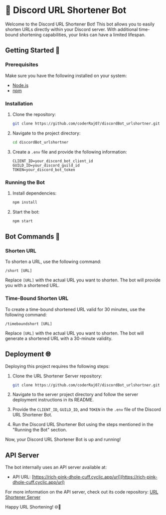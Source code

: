 # 🤖 Discord URL Shortener Bot

Welcome to the Discord URL Shortener Bot! This bot allows you to easily shorten URLs directly within your Discord server. With additional time-bound shortening capabilities, your links can have a limited lifespan.

## Getting Started 🚀

### Prerequisites

Make sure you have the following installed on your system:

- [Node.js](https://nodejs.org/)
- [npm](https://www.npmjs.com/)

### Installation

1. Clone the repository:

    ```bash
    git clone https://github.com/coderRaj07/discordBot_urlshortner.git
    ```

2. Navigate to the project directory:

    ```bash
    cd discordBot_urlshortner
    ```

3. Create a `.env` file and provide the following information:

    ```env
    CLIENT_ID=your_discord_bot_client_id
    GUILD_ID=your_discord_guild_id
    TOKEN=your_discord_bot_token
    ```

### Running the Bot

1. Install dependencies:

    ```bash
    npm install
    ```

2. Start the bot:

    ```bash
    npm start
    ```

## Bot Commands 🤖

### Shorten URL

To shorten a URL, use the following command:

```plaintext
/short [URL]
```

Replace `[URL]` with the actual URL you want to shorten. The bot will provide you with a shortened URL.

### Time-Bound Shorten URL

To create a time-bound shortened URL valid for 30 minutes, use the following command:

```plaintext
/timeboundshort [URL]
```

Replace `[URL]` with the actual URL you want to shorten. The bot will generate a shortened URL with a 30-minute validity.

## Deployment 🌐

Deploying this project requires the following steps:

1. Clone the URL Shortener Server repository:

    ```bash
    git clone https://github.com/coderRaj07/discordBot_urlshortner.git
    ```

2. Navigate to the server project directory and follow the server deployment instructions in its README.

3. Provide the `CLIENT_ID`, `GUILD_ID`, and `TOKEN` in the `.env` file of the Discord URL Shortener Bot.

4. Run the Discord URL Shortener Bot using the steps mentioned in the "Running the Bot" section.

Now, your Discord URL Shortener Bot is up and running!

## API Server

The bot internally uses an API server available at:

- API URL: [https://rich-pink-dhole-cuff.cyclic.app/url](https://rich-pink-dhole-cuff.cyclic.app/url)

For more information on the API server, check out its code repository: [URL Shortener Server](https://github.com/coderRaj07/URLshortner_server)

Happy URL Shortening! 🌐🔗

